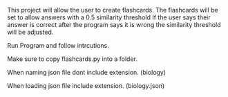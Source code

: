 This project will allow the user to create flashcards.
The flashcards will be set to allow answers with a 0.5 similarity threshold
If the user says their answer is correct after the program says it is wrong the similarity threshold will be adjusted.

Run Program and follow intrcutions.

Make sure to copy flashcards.py into a folder.

When naming json file dont include extension. (biology)

When loading json file include extension. (biology.json)
